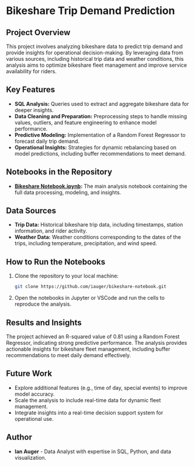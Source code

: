 # Bikeshare Trip Demand Prediction

## Project Overview

This project involves analyzing bikeshare data to predict trip demand and provide insights for operational decision-making. By leveraging data from various sources, including historical trip data and weather conditions, this analysis aims to optimize bikeshare fleet management and improve service availability for riders.

## Key Features

- **SQL Analysis:** Queries used to extract and aggregate bikeshare data for deeper insights.
- **Data Cleaning and Preparation:** Preprocessing steps to handle missing values, outliers, and feature engineering to enhance model performance.
- **Predictive Modeling:** Implementation of a Random Forest Regressor to forecast daily trip demand.
- **Operational Insights:** Strategies for dynamic rebalancing based on model predictions, including buffer recommendations to meet demand.

## Notebooks in the Repository

- **[Bikeshare Notebook.ipynb](./Bikeshare%20Notebook.ipynb):** The main analysis notebook containing the full data processing, modeling, and insights.

## Data Sources

- **Trip Data:** Historical bikeshare trip data, including timestamps, station information, and rider activity.
- **Weather Data:** Weather conditions corresponding to the dates of the trips, including temperature, precipitation, and wind speed.

## How to Run the Notebooks

1. Clone the repository to your local machine:
    ```bash
    git clone https://github.com/iauger/bikeshare-notebook.git
    ```
2. Open the notebooks in Jupyter or VSCode and run the cells to reproduce the analysis.

## Results and Insights

The project achieved an R-squared value of 0.81 using a Random Forest Regressor, indicating strong predictive performance. The analysis provides actionable insights for bikeshare fleet management, including buffer recommendations to meet daily demand effectively.

## Future Work

- Explore additional features (e.g., time of day, special events) to improve model accuracy.
- Scale the analysis to include real-time data for dynamic fleet management.
- Integrate insights into a real-time decision support system for operational use.

## Author

- **Ian Auger** - Data Analyst with expertise in SQL, Python, and data visualization.
